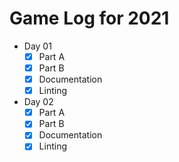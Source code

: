 
# Game Log for 2021

* Day 01
    * [x] Part A
    * [x] Part B
    * [x] Documentation
    * [x] Linting
* Day 02
    * [x] Part A
    * [x] Part B
    * [x] Documentation
    * [x] Linting